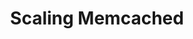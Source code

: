 ---
title: Scaling Memcached
menu:
  docs_{{ .version }}:
    identifier: hz-scaling
    name: Scaling
    parent: hz-guides
    weight: 60
menu_name: docs_{{ .version }}
---